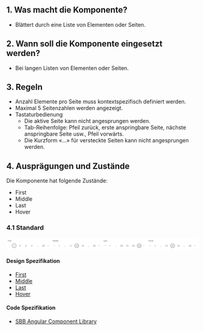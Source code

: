 ## 1. Was macht die Komponente?
* Blättert durch eine Liste von Elementen oder Seiten.


## 2. Wann soll die Komponente eingesetzt werden?
* Bei langen Listen von Elementen oder Seiten.


## 3. Regeln
* Anzahl Elemente pro Seite muss kontextspezifisch definiert werden.
* Maximal 5 Seitenzahlen werden angezeigt.
* Tastaturbedienung
    * Die aktive Seite kann nicht angesprungen werden.
	* Tab-Reihenfolge: Pfeil zurück, erste anspringbare Seite, nächste anspringbare Seite usw., Pfeil vorwärts.
	*  Die Kurzform «...» für versteckte Seiten kann nicht angesprungen werden.


## 4. Ausprägungen und Zustände
Die Komponente hat folgende Zustände:
* First
* Middle
* Last
* Hover

### 4.1 Standard
![Darstellung der Komponente Seitennummerierung](https://raw.githubusercontent.com/sbb-design-systems/design-system-webapp-documentation/master/documentation/components/pagination/images/pagination_default.png 'class: image')

#### Design Spezifikation
* [First](https://sbb.invisionapp.com/d/main#/console/17140415/355318548/inspect)
* [Middle](https://sbb.invisionapp.com/d/main#/console/17140415/355318549/inspect)
* [Last](https://sbb.invisionapp.com/d/main#/console/17140415/355318550/inspect)
* [Hover](https://sbb.invisionapp.com/d/main#/console/17140415/355318552/inspect)

#### Code Spezifikation
* [SBB Angular Component Library](https://sbb-angular.app.sbb.ch/business/components/pagination)
